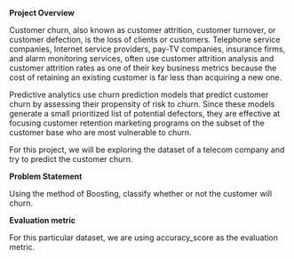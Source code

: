 **Project Overview**

Customer churn, also known as customer attrition, customer turnover, or customer defection, is the loss of clients or customers.
Telephone service companies, Internet service providers, pay-TV companies, insurance firms, and alarm monitoring services,
often use customer attrition analysis and customer attrition rates as one of their key business metrics because
the cost of retaining an existing customer is far less than acquiring a new one.

Predictive analytics use churn prediction models that predict customer churn by assessing their propensity of risk to churn.
Since these models generate a small prioritized list of potential defectors, they are effective at focusing customer retention marketing programs on the subset of the customer base who are most vulnerable to churn.

For this project, we will be exploring the dataset of a telecom company and try to predict the customer churn.

**Problem Statement**

Using the method of Boosting, classify whether or not the customer will churn.

**Evaluation metric** 

For this particular dataset, we are using accuracy_score as the evaluation metric. 

